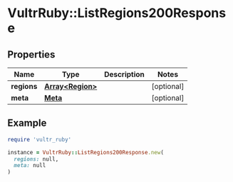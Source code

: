 # VultrRuby::ListRegions200Response

## Properties

| Name | Type | Description | Notes |
| ---- | ---- | ----------- | ----- |
| **regions** | [**Array&lt;Region&gt;**](Region.md) |  | [optional] |
| **meta** | [**Meta**](Meta.md) |  | [optional] |

## Example

```ruby
require 'vultr_ruby'

instance = VultrRuby::ListRegions200Response.new(
  regions: null,
  meta: null
)
```


